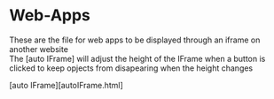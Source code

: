 # Web-Apps
These are the file for web apps to be displayed through an iframe on another website
<br>
The [auto IFrame] will adjust the height of the IFrame when a button is clicked to keep opjects from disapearing when the height changes

[auto IFrame][autoIFrame.html]
